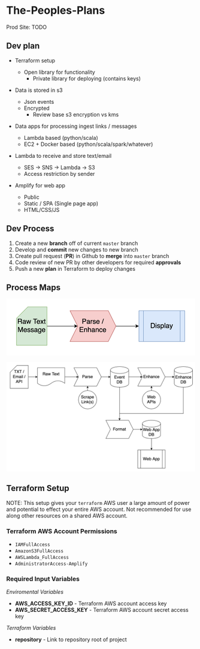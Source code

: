# The-Peoples-Plans

Prod Site: TODO

## Dev plan

- Terraform setup
  - Open library for functionality
    - Private library for deploying (contains keys)

- Data is stored in s3
  - Json events
  - Encrypted
    - Review base s3 encryption vs kms

- Data apps for processing ingest links / messages
  - Lambda based (python/scala)
  - EC2 + Docker based (python/scala/spark/whatever)

- Lambda to receive and store text/email
  - SES -> SNS -> Lambda -> S3
  - Access restriction by sender

- Amplify for web app
  - Public 
  - Static / SPA (Single page app)
  - HTML/CSS/JS

## Dev Process

1. Create a new **branch** off of current `master` branch
2. Develop and **commit** new changes to new branch
3. Create pull request (**PR**) in Github to **merge** into `master` branch
4. Code review of new PR by other developers for required **approvals**
5. Push a new **plan** in Terraform to deploy changes

## Process Maps

![Overall Map](./docs/overall.png)

![Component Map](./docs/component-map.png)


## Terraform Setup

NOTE: This setup gives your `terraform` AWS user a large amount of power
and potential to effect your entire AWS account. Not recommended for use
along other resources on a shared AWS account.

### Terraform AWS Account Permissions

- `IAMFullAccess`
- `AmazonS3FullAccess`
- `AWSLambda_FullAccess`
- `AdministratorAccess-Amplify`

### Required Input Variables


_Enviromental Variables_

- **AWS_ACCESS_KEY_ID** - Terraform AWS account access key
- **AWS_SECRET_ACCESS_KEY** - Terraform AWS account secret access key

_Terraform Variables_

- **repository** - Link to repository root of project